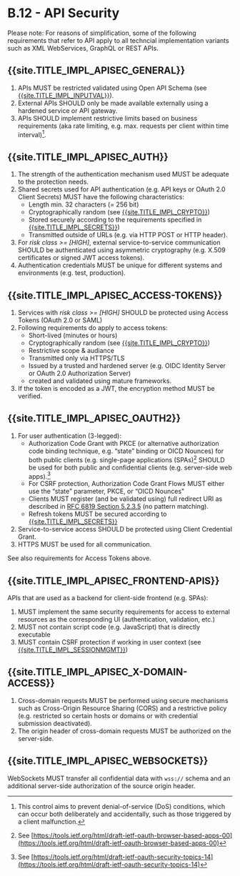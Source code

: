 # B.12 - API Security

Please note: For reasons of simplification, some of the following requirements that refer to API apply to all techncial implementation variants such as XML WebServices, GraphQL or REST APIs.

## {{site.TITLE_IMPL_APISEC_GENERAL}}

1. APIs MUST be restricted validated using Open API Schema (see [{{site.TITLE_IMPL_INPUTVAL}}]({{site.URL_IMPL_INPUTVAL}})).
2. External APIs SHOULD only be made available externally using a hardened service or API gateway.
3. APIs SHOULD implement restrictive limits based on business requirements (aka rate limiting, e.g. max. requests per client within time interval)[^1].

## {{site.TITLE_IMPL_APISEC_AUTH}}

1. The strength of the authentication mechanism used MUST be adequate to the protection needs.
2. Shared secrets used for API authentication (e.g. API keys or OAuth 2.0 Client Secrets) MUST have the following characteristics:
    - Length min. 32 characters (= 256 bit)
    - Cryptographically random (see [{{site.TITLE_IMPL_CRYPTO}}]({{site.URL_IMPL_CRYPTO}}))
    - Stored securely according to the requirements specified in [{{site.TITLE_IMPL_SECRETS}}]({{site.URL_IMPL_SECRETS}}))
    - Transmitted outside of URLs (e.g. via HTTP POST or HTTP header). 
3. For *risk class >= [HIGH]*, external service-to-service communication SHOULD be authenticated using asymmetric cryptography (e.g. X.509 certificates or signed JWT access tokens).
4. Authentication credentials MUST be unique for different systems and environments (e.g. test, production).

## {{site.TITLE_IMPL_APISEC_ACCESS-TOKENS}}

1. Services with *risk class >= [HIGH]* SHOULD be protected using Access Tokens (OAuth 2.0 or SAML) 
2. Following requirements do apply to access tokens:
    - Short-lived (minutes or hours)
    - Cryptographically random (see [{{site.TITLE_IMPL_CRYPTO}}]({{site.URL_IMPL_CRYPTO}}))
    - Restrictive scope & audiance
    - Transmitted only via HTTPS/TLS
    - Issued by a trusted and hardened  server (e.g. OIDC Identity Server or OAuth 2.0 Authorization Server)
    - created and validated using mature frameworks.
3. If the token is encoded as a JWT, the encryption method MUST be verified.

## {{site.TITLE_IMPL_APISEC_OAUTH2}}

1. For user authentication (3-legged):
    - Authorization Code Grant with PKCE (or alternative authorization code binding technique, e.g. “state” binding or OICD Nounces) for both public clients (e.g. single-page applications (SPAs)[^2] SHOULD be used for both public and confidential clients (e.g. server-side web apps).[^3]
    - For CSRF protection, Authorization Code Grant Flows MUST either use the “state” parameter, PKCE, or “OICD Nounces"
    - Clients MUST register (and be validated using) full redirect URI as described in [RFC 6819 Section 5.2.3.5](https://datatracker.ietf.org/doc/html/rfc6819#section-5.2.3.5) (no pattern matching).
    - Refresh tokens MUST be secured according to [{{site.TITLE_IMPL_SECRETS}}]({{site.URL_IMPL_SECRETS}})
2. Service-to-service access SHOULD be protected using Client Credential Grant.
3. HTTPS MUST be used for all communication.

See also requirements for Access Tokens above.

## {{site.TITLE_IMPL_APISEC_FRONTEND-APIS}}

APIs that are used as a backend for client-side frontend (e.g. SPAs):

1. MUST implement the same security requirements for access to external resources as the corresponding UI (authentication, validation, etc.)
2. MUST not contain script code (e.g. JavaScript) that is directly executable
3. MUST contain CSRF protection if working in user context (see [{{site.TITLE_IMPL_SESSIONMGMT}}]({{site.URL_IMPL_SESSIONMGMT}}))

## {{site.TITLE_IMPL_APISEC_X-DOMAIN-ACCESS}}

1. Cross-domain requests MUST be performed using secure mechanisms such as Cross-Origin Resource Sharing (CORS) and a restrictive policy (e.g. restricted so certain hosts or domains or with credential submission deactivated).
2. The origin header of cross-domain requests MUST be authorized on the server-side.

## {{site.TITLE_IMPL_APISEC_WEBSOCKETS}}

WebSockets MUST transfer all confidential data with `wss://` schema and an additional server-side authorization of the source origin header.

[^1]: This control aims to prevent denial-of-service (DoS) conditions, which can occur both deliberately and accidentally, such as those triggered by a client malfunction.
[^2]: See [https://tools.ietf.org/html/draft-ietf-oauth-browser-based-apps-00](https://tools.ietf.org/html/draft-ietf-oauth-browser-based-apps-00)
[^3]: See [https://tools.ietf.org/html/draft-ietf-oauth-security-topics-14](https://tools.ietf.org/html/draft-ietf-oauth-security-topics-14)
